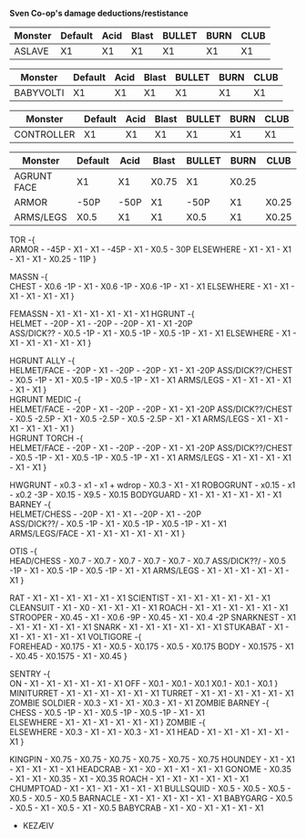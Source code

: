 **Sven Co-op's damage deductions/restistance**

| Monster | Default | Acid | Blast | BULLET | BURN | CLUB |
|---------|---------|------|-------|--------|------|------|
| ASLAVE | X1 | X1 | X1 | X1 | X1 | X1 |

| Monster | Default | Acid | Blast | BULLET | BURN | CLUB |
|---------|---------|------|-------|--------|------|------|
| BABYVOLTI | X1 | X1 | X1 | X1 | X1 | X1 |

| Monster | Default | Acid | Blast | BULLET | BURN | CLUB |
|---------|---------|------|-------|--------|------|------|
| CONTROLLER | X1 | X1 | X1 | X1 | X1 | X1 |

| Monster | Default | Acid | Blast | BULLET | BURN | CLUB |
|---------|---------|------|-------|--------|------|------|
| AGRUNT FACE | X1 | X1 | X0.75 | X1 | X0.25 |
| ARMOR | -50P | -50P | X1 | -50P | X1 | X0.25 | 12.5P |
| ARMS/LEGS | X0.5 | X1 | X1 | X0.5 | X1 | X0.25 |







TOR -{				
			ARMOR -						-45P		- X1		- X1			- -45P			- X1			- X0.5 - 30P
			ELSEWHERE -					X1			- X1		- X1			- X1			- X1			- X0.25 - 11P
	}
		
MASSN -{				
			CHEST -						X0.6 -1P	- X1		- X0.6 -1P		- X0.6 -1P		- X1			- X1
			ELSEWHERE -					X1			- X1		- X1			- X1			- X1			- X1
	}
		
FEMASSN -								X1			- X1		- X1			- X1			- X1			- X1
HGRUNT -{				
			HELMET -					-20P		- X1		- -20P			- -20P			- X1			- X1 -20P	
			ASS/DICK?? -				X0.5 -1P	- X1		- X0.5 -1P		- X0.5 -1P		- X1			- X1
			ELSEWHERE -					X1			- X1		- X1			- X1			- X1			- X1
	}
	
HGRUNT ALLY -{				
				HELMET/FACE -			-20P		- X1		- -20P			- -20P			- X1			- X1 -20P
				ASS/DICK??/CHEST -		X0.5 -1P	- X1		- X0.5 -1P		- X0.5 -1P		- X1			- X1
				ARMS/LEGS -				X1			- X1		- X1			- X1			- X1			- X1
	}			
HGRUNT MEDIC -{				
				HELMET/FACE -			-20P		- X1		- -20P			- -20P			- X1			- X1 -20P
				ASS/DICK??/CHEST -		X0.5 -2.5P	- X1		- X0.5 -2.5P	- X0.5 -2.5P	- X1			- X1
				ARMS/LEGS -				X1			- X1		- X1			- X1			- X1			- X1
	}				
HGRUNT TORCH -{				
				HELMET/FACE -			-20P		- X1		- -20P			- -20P			- X1			- X1 -20P
				ASS/DICK??/CHEST -		X0.5 -1P	- X1		- X0.5 -1P		- X0.5 -1P		- X1			- X1
				ARMS/LEGS -				X1			- X1		- X1			- X1			- X1			- X1
	}
	
HWGRUNT -								x0.3		- x1		- x1 + wdrop	- X0.3			- X1			- X1
ROBOGRUNT -								x0.15		- x1		- x0.2 -3P		- X0.15			- X9.5			- X0.15
BODYGUARD -								X1			- X1		- X1			- X1			- X1			- X1
BARNEY -{				
			HELMET/CHESS -				-20P		- X1		- X1			- -20P			- X1			- -20P	
			ASS/DICK??/ -				X0.5 -1P	- X1		- X0.5 -1P		- X0.5 -1P		- X1			- X1
			ARMS/LEGS/FACE -			X1			- X1		- X1			- X1			- X1			- X1
	}
	
OTIS -{				
		HEAD/CHESS -					X0.7		- X0.7		- X0.7			- X0.7			- X0.7			- X0.7
		ASS/DICK??/ -					X0.5 -1P	- X1		- X0.5 -1P		- X0.5 -1P		- X1			- X1
		ARMS/LEGS -						X1			- X1		- X1			- X1			- X1			- X1
	}
	
RAT -									X1			- X1		- X1			- X1			- X1			- X1
SCIENTIST -								X1			- X1		- X1			- X1			- X1			- X1
CLEANSUIT -								X1			- X0		- X1			- X1			- X1			- X1
ROACH -									X1			- X1		- X1			- X1			- X1			- X1
STROOPER -								X0.45		- X1		- X0.6 -9P		- X0.45			- X1			- X0.4 -2P
SNARKNEST -								X1			- X1		- X1			- X1			- X1			- X1
SNARK -									X1			- X1		- X1			- X1			- X1			- X1
STUKABAT -								X1			- X1		- X1			- X1			- X1			- X1
VOLTIGORE -{				
				FOREHEAD	-			X0.175		- X1		- X0.5			- X0.175		- X0.5			- X0.175
				BODY -					X0.1575		- X1		- X0.45			- X0.1575		- X1			- X0.45	
	}
	
SENTRY -{				
			ON -						X1			- X1		- X1			- X1			- X1			- X1
			OFF -						X0.1		- X0.1		- X0.1			X0.1			- X0.1		-	 X0.1
	}
MINITURRET -							X1			- X1		- X1			- X1			- X1			- X1
TURRET -								X1			- X1		- X1			- X1			- X1			- X1
ZOMBIE SOLDIER -						X0.3		- X1		- X1			- X0.3			- X1			- X1
ZOMBIE BARNEY -{				
				CHESS -					X0.5 -1P	- X1		- X0.5 -1P		- X0.5 -1P		- X1			- X1	
				ELSEWHERE -				X1			- X1		- X1			- X1			- X1			- X1
	}
ZOMBIE  -{				
				ELSEWHERE -				X0.3		- X1		- X1			- X0.3			- X1			- X1
				HEAD -					X1			- X1		- X1			- X1			- X1			- X1
	}
	
KINGPIN -								X0.75		- X0.75		- X0.75			- X0.75			- X0.75			- X0.75
HOUNDEY -								X1			- X1		- X1			- X1			- X1			- X1
HEADCRAB -								X1			- X0		- X1			- X1			- X1			- X1
GONOME -								X0.35		- X1		- X1			- X0.35			- X1			- X0.35
ROACH -									X1			- X1		- X1			- X1			- X1			- X1
CHUMPTOAD -								X1			- X1		- X1			- X1			- X1			- X1
BULLSQUID -								X0.5		- X0.5		- X0.5			- X0.5			- X0.5			- X0.5
BARNACLE -								X1			- X1		- X1			- X1			- X1			- X1
BABYGARG -								X0.5		- X0.5		- X1			- X0.5			- X1			- X0.5
BABYCRAB  -								X1			- X0		- X1			- X1			- X1			- X1



- KEZÆIV